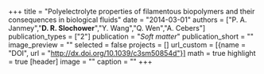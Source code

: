 +++
title = "Polyelectrolyte properties of filamentous biopolymers and their consequences in biological fluids"
date = "2014-03-01"
authors = ["P. A. Janmey","**D. R. Slochower**","Y. Wang","Q. Wen","A. Cebers"]
publication_types = ["2"]
publication = "_Soft matter_"
publication_short = ""
image_preview = ""
selected = false
projects = []
url_custom = [{name = "DOI", url = "http://dx.doi.org/10.1039/c3sm50854d"}]
math = true
highlight = true
[header]
image = ""
caption = ""
+++
